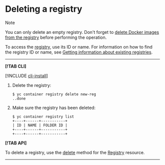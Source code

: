 # Deleting a registry

> [!NOTE]
> 
> You can only delete an empty registry. Don't forget to [delete Docker images from the registry](../docker-image/docker-image-delete.md) before performing the operation.

To access the [registry](../../concepts/registry.md), use its ID or name. For information on how to find the registry ID or name, see [Getting information about existing registries](registry-list.md).

---

**[!TAB CLI]**

[!INCLUDE [cli-install](../../../_includes/cli-install.md)]

1. Delete the registry:

    ```
    $ yc container registry delete new-reg
    ..done
    ```

1. Make sure the registry has been deleted:

    ```
    $ yc container registry list
    +----+------+-----------+
    | ID | NAME | FOLDER ID |
    +----+------+-----------+
    +----+------+-----------+
    ```

**[!TAB API]**

To delete a registry, use the [delete](../../api-ref/Registry/delete.md) method for the [Registry](../../api-ref/Registry/) resource.

---

